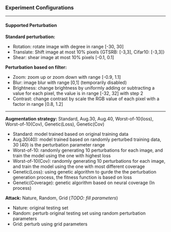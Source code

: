### Experiment Configurations

---

#### Supported Perturbation

**Standard perturbation:**

- Rotation: rotate image with degree in range [-30, 30]
- Translate: Shift image at most 10% pixels {GTSRB: [-3,3], Cifar10: [-3,3]}
- Shear: shear image at most 10% pixels [-0.1, 0.1]

**Perturbation based on filter:**

- Zoom: zoom up or zoom down with range [-0.9, 1.1]
- Blur: image blur with range [0,1] (temporarily disabled)
- Brightness: change brightness by uniformly adding or subtracting a value for each pixel, the value is in range [-32, 32] with step 2
- Contrast: change contrast by scale the RGB value of each pixel with a factor in range [0.8, 1.2]

---

**Augmentation strategy:** Standard, Aug.30, Aug.40, Worst-of-10(loss), Worst-of-10(Cov), Genetic(Loss), Genetic(Cov)

- Standard: model trained based on original training data
- Aug.30(40): model trained based on randomly perturbed training data, 30 (40) is the perturbation parameter range
- Worst-of-10: randomly generating 10 perturbations for each image, and train the model using the one with highest loss
- Worst-of-10(Cov): randomly generating 10 perturbations for each image, and train the model using the one with most different coverage
- Genetic(Loss): using genetic algorithm to gurde the the perturbation generation process, the fitness function is based on loss
- Genetic(Coverage): genetic algorithm based on neural coverage (In process)

**Attack:** Nature, Random, Grid (*TODO: fill parameters*)

- Nature: original testing set
- Random: perturb original testing set using random perturbation parameters
- Grid: perturb using grid parameters

